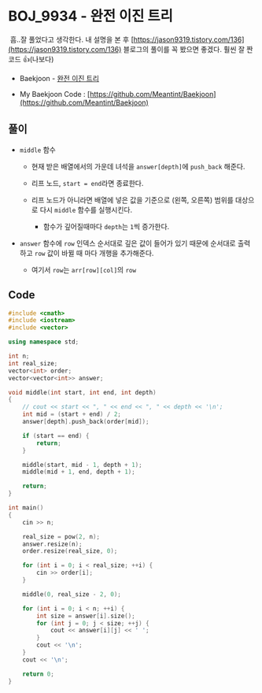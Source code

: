 # BOJ_9934 - 완전 이진 트리

&nbsp;흠..잘 풀었다고 생각한다. 내 설명을 본 후 [https://jason9319.tistory.com/136](https://jason9319.tistory.com/136) 블로그의 풀이를 꼭 봤으면 좋겠다. 훨씬 잘 짠 코드 👍(나보다)

- Baekjoon - [완전 이진 트리](https://www.acmicpc.net/problem/9934)

- My Baekjoon Code : [https://github.com/Meantint/Baekjoon](https://github.com/Meantint/Baekjoon)

## 풀이

- `middle` 함수

  - 현재 받은 배열에서의 가운데 녀석을 `answer[depth]`에 `push_back` 해준다.

  - 리프 노드, `start = end`라면 종료한다.

  - 리프 노드가 아니라면 배열에 넣은 값을 기준으로 (왼쪽, 오른쪽) 범위를 대상으로 다시 `middle` 함수를 실행시킨다.

    - 함수가 깊어질때마다 `depth`는 `1`씩 증가한다.

- `answer` 함수에 `row` 인덱스 순서대로 깊은 값이 들어가 있기 때문에 순서대로 출력하고 `row` 값이 바뀔 때 마다 개행을 추가해준다.

  - 여기서 `row`는 `arr[row][col]`의 `row`

## Code

```cpp
#include <cmath>
#include <iostream>
#include <vector>

using namespace std;

int n;
int real_size;
vector<int> order;
vector<vector<int>> answer;

void middle(int start, int end, int depth)
{
    // cout << start << ", " << end << ", " << depth << '\n';
    int mid = (start + end) / 2;
    answer[depth].push_back(order[mid]);

    if (start == end) {
        return;
    }

    middle(start, mid - 1, depth + 1);
    middle(mid + 1, end, depth + 1);

    return;
}

int main()
{
    cin >> n;

    real_size = pow(2, n);
    answer.resize(n);
    order.resize(real_size, 0);

    for (int i = 0; i < real_size; ++i) {
        cin >> order[i];
    }

    middle(0, real_size - 2, 0);

    for (int i = 0; i < n; ++i) {
        int size = answer[i].size();
        for (int j = 0; j < size; ++j) {
            cout << answer[i][j] << ' ';
        }
        cout << '\n';
    }
    cout << '\n';

    return 0;
}
```
